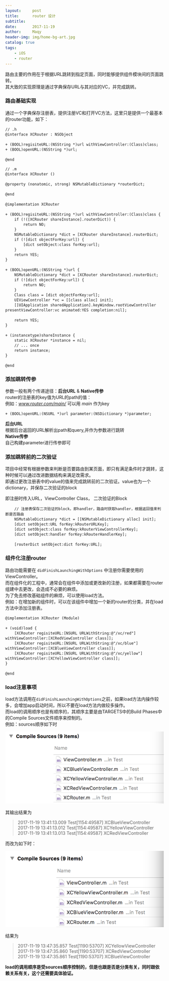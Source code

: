 ```yaml
---
layout:     post
title:      router 设计
subtitle:   
date:       2017-11-19
author:     Maqy
header-img: img/home-bg-art.jpg
catalog: true
tags:
    - iOS
    - router
---
```


路由主要的作用在于根据URL跳转到指定页面，同时能够提供组件模块间的页面跳转。  
其大致的实现原理是通过字典保存URL与其对应的VC，并完成跳转。   

### 路由基础实现   
通过一个字典保存注册表，提供注册VC和打开VC方法，这里只是提供一个最基本的router功能，如下：   
```
// .h
@interface XCRouter : NSObject

+ (BOOL)regisiteURL:(NSString *)url withViewController:(Class)class;
+ (BOOL)openURL:(NSString *)url;

@end
```
```
// .m
@interface XCRouter ()

@property (nonatomic, strong) NSMutableDictionary *routerDict;

@end

@implementation XCRouter

+ (BOOL)regisiteURL:(NSString *)url withViewController:(Class)class {
    if (!([XCRouter shareInstance].routerDict)) {
        return NO;
    }
    NSMutableDictionary *dict = [XCRouter shareInstance].routerDict;
    if (![dict objectForKey:url]) {
        [dict setObject:class forKey:url];
    }
    return YES;
}

+ (BOOL)openURL:(NSString *)url {
    NSMutableDictionary *dict = [XCRouter shareInstance].routerDict;
    if (![dict objectForKey:url]) {
        return NO;
    }
    Class class = [dict objectForKey:url];
    UIViewController *vc = [[class alloc] init];
    [[UIApplication sharedApplication].keyWindow.rootViewController presentViewController:vc animated:YES completion:nil];
    
    return YES;
}

+ (instancetype)shareInstance {
    static XCRouter *instance = nil;
    // ... once
    return instance;
}

@end
```
### 添加跳转传参  
参数一般有两个传递途径：**后台URL** & **Native传参**   
router的注册表的key值为URL的path的值：  
例如：*www.router.com/main/* 可以用 *main* 作为key  
```
+ (BOOL)openURL:(NSURL *)url parameter:(NSDictionary *)parameter;
```
**后台URL**  
根据后台返回的URL解析出path和query,并作为参数进行跳转   
**Native传参**  
自己构建parameter进行传参即可  

### 添加跳转前的二次验证  
项目中经常有根据参数来判断是否要路由到某页面，即只有满足条件时才跳转，这种时候可以通过改进数据结构来满足改需求。   
即通过更改注册表中的value的值来完成跳转前的二次验证。value也为一个dictionary，并保存二次验证的block    

即注册时传入URL，ViewController Class， 二次验证的Block  
```
    // 注册表保存二次验证的block，即handler，路由时获取handler，根据返回值来判断是否路由
    NSMutableDictionary *dict = [[NSMutableDictionary alloc] init];
    [dict setObject:URL forKey:kRouterURLKey];
    [dict setObject:class forKey:kRouterViewControllerKey];
    [dict setObject:handler forKey:kRouterHandlerKey];
    
    [routerDict setObject:dict forKey:URL];
```
### 组件化注册router   
路由功能需要在 `didFinishLaunchingWithOptions` 中注册你需要使用的ViewController。  
而在组件化的工程中，通常会在组件中添加或更改新的注册，如果都需要在router组建中去更改，会造成不必要的麻烦。  
为了免去修改基础组件的麻烦，可以使用load方法。  
例如：在增加新的组件时，可以在该组件中增加一个新的router的分类，并在load方法中添加注册表。
```
@implementation XCRouter (Module)

+ (void)load {
    [XCRouter regisiteURL:[NSURL URLWithString:@"/xc/red"] withViewController:[XCRedViewController class]];
    [XCRouter regisiteURL:[NSURL URLWithString:@"/xc/blue"] withViewController:[XCBlueViewController class]];
    [XCRouter regisiteURL:[NSURL URLWithString:@"/xc/yellow"] withViewController:[XCYellowViewController class]];
}

@end
```
### load注意事项 
load方法调用在`didFinishLaunchingWithOptions`之前，如果load方法内操作较多，会增加app启动时间，所以不要在load方法内做较多操作。   
而load的调用顺序也是有顺序的，其顺序主要是由TARGETS中的Build Phases中的Compile Sources文件顺序来控制的。   
例如：sources顺序如下时   

![image](https://github.com/littleGaox/maqy.github.io/blob/master/_postImage/B7DC6A29-AC59-462F-B580-9E77AC3669CC.png?raw=true)

其输出结果为  
> 2017-11-19 13:41:13.009 Test[1154:49587] XCBlueViewController   
> 2017-11-19 13:41:13.012 Test[1154:49587] XCYellowViewController    
> 2017-11-19 13:41:13.013 Test[1154:49587] XCRedViewController

而改为如下时：   

![image](https://github.com/littleGaox/maqy.github.io/blob/master/_postImage/B5129BDD-D14C-4062-B958-A4FB5A6DCDE2.png?raw=true)

结果为  

> 2017-11-19 13:47:35.857 Test[1190:53707] XCYellowViewController    
> 2017-11-19 13:47:35.860 Test[1190:53707] XCRedViewController   
> 2017-11-19 13:47:35.861 Test[1190:53707] XCBlueViewController

**load的调用顺序是受sources顺序控制的，但是也跟是否是分类有关，同时跟依赖关系有关，这个还需要具体验证。**